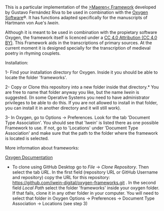 This is a particular implementation of the [>Maeren< Framework](https://github.com/GusRiva/maeren) developed by Gustavo Fernández Riva to be used in combination with the [Oxygen Software](https://www.oxygenxml.com/)®. It has functions adapted specifically for the manuscripts of Hartmann von Aue's *Iwein*.


Although it is meant to be used in combination with the propietary software Oxygen, the framework itself is licenced under a [CC 4.0 Attribution (CC 4.0 BY)](https://creativecommons.org/licenses/by/4.0/). This Framework aids in the transcriptions of primary sources. At the current moment it is designed specially for the transcription of medieval poetry in rhyming couplets. 

Installation:

1- Find your installation directory for Oxygen. Inside it you should be able to locate the folder 'frameworks'. 

2- Copy or Clone this repository into a new folder inside that directory.* 
You are free to name that folder anyway you like, but the name *Iwein* is suggested. (In some Operative Systems you need to have administrator privileges to be able to do this. If you are not allowed to install in that folder, you can install it in another directory and it will still work).

3- In Oxygen, go to Options -> Preferences. Look for the tab 'Document Type Association'. You should see that 'Iwein' is listed there as one possible Framework to use. If not, go to 'Locations' under 'Document Type Association' and make sure that the path to the folder where the framework is located is selected.


More information about frameworks:

[Oxygen Documentation](https://www.oxygenxml.com/doc/versions/20.1/ug-editor/topics/authoring_customization.html)


* To clone using GitHub Desktop go to *File* -> *Clone Repository*. Then select the tab *URL*. In the first field (repository URL or GitHub Username and repository) copy the URL for this repository: https://github.com/iwein-digital/oxygen-frameworks.git . In the second field *Local Path* select the folder 'frameworks' inside your oxygen folder. If that fails, clone it in any other folder in your computer. You will need to select that folder in Oxygen Options -> Preferences -> Document Type Association -> Locations (see step 3)

